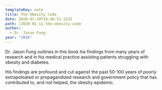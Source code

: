 ```yaml
---
templateKey: note
title: The Obesity Code
date: 2020-01-10T19:40:53.223Z
path: /2020-01-11-the-obesity-code
author:
  - Dr. Jason Fung
year: "2016"
---
```


Dr. Jason Fung outlines in this book his findings from many years of research and in his medical practice assisting patients struggling with obesity and diabetes.

His findings are profound and cut against the past 50-100 years of poorly extrapoloated or propagandized research and government policy that has contributed to, and not helped, the obesity epidemic.
